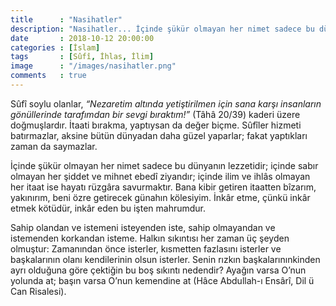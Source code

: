 ```yaml
---
title      : "Nasihatler"
description: "Nasihatler... İçinde şükür olmayan her nimet sadece bu dünyanın lezzetidir; içinde sabır olmayan her şiddet ve mihnet ebedî ziyandır; içinde ilim ve ihlâs olmayan her itaat ise hayatı rüzgâra savurmaktır."
date       : 2018-10-12 20:00:00
categories : [İslam]
tags       : [Sûfî, İhlas, İlim]
image      : "/images/nasihatler.png"
comments   : true
---
```


Sûfî soylu olanlar, *“Nezaretim altında yetiştirilmen için sana karşı insanların gönüllerinde tarafımdan bir sevgi bıraktım!”* (Tâhâ 20/39)  kaderi üzere doğmuşlardır. İtaati bırakma, yaptıysan da değer biçme. Sûfîler hizmeti batırmazlar, aksine bütün dünyadan daha güzel yaparlar; fakat yaptıkları zaman da saymazlar.

İçinde şükür olmayan her nimet sadece bu dünyanın lezzetidir; içinde sabır olmayan her şiddet ve mihnet ebedî ziyandır; içinde ilim ve ihlâs olmayan her itaat ise hayatı rüzgâra savurmaktır. Bana kibir getiren itaatten bîzarım, yakınırım, beni özre getirecek günahın kölesiyim. İnkâr etme, çünkü inkâr etmek kötüdür, inkâr eden bu işten mahrumdur.

Sahip olandan ve istemeni isteyenden iste, sahip olmayandan ve istemenden korkandan isteme. Halkın sıkıntısı her zaman üç şeyden olmuştur: Zamanından önce isterler, kısmetten fazlasını isterler ve başkalarının olanı kendilerinin olsun isterler. Senin rızkın başkalarınınkinden ayrı olduğuna göre çektiğin bu boş sıkıntı nedendir? Ayağın varsa O’nun yolunda at; başın varsa O’nun kemendine at (Hâce Abdullah-ı Ensârî, Dil ü Can Risalesi).

